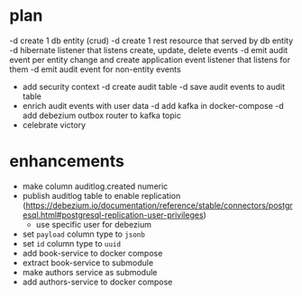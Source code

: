 # plan
-d create 1 db entity (crud)
-d create 1 rest resource that served by db entity
-d hibernate listener that listens create, update, delete events
-d emit audit event per entity change and create application event listener that listens for them
-d emit audit event for non-entity events
- add security context
-d create audit table
-d save audit events to audit table
- enrich audit events with user data
-d add kafka in docker-compose
-d add debezium outbox router to kafka topic
- celebrate victory

# enhancements
- make column auditlog.created numeric
- publish auditlog table to enable replication (https://debezium.io/documentation/reference/stable/connectors/postgresql.html#postgresql-replication-user-privileges)
  - use specific user for debezium
- set `payload` column type to `jsonb`
- set `id` column type to `uuid`
- add book-service to docker compose
- extract book-service to submodule
- make authors service as submodule
- add authors-service to docker compose 
